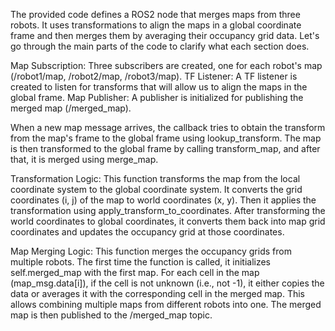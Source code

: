 The provided code defines a ROS2 node that merges maps from three robots. It uses transformations to align the maps in a global coordinate frame and then merges them by averaging their occupancy grid data. Let's go through the main parts of the code to clarify what each section does.

Map Subscription: Three subscribers are created, one for each robot's map (/robot1/map, /robot2/map, /robot3/map).
TF Listener: A TF listener is created to listen for transforms that will allow us to align the maps in the global frame.
Map Publisher: A publisher is initialized for publishing the merged map (/merged_map).

When a new map message arrives, the callback tries to obtain the transform from the map's frame to the global frame using lookup_transform.
The map is then transformed to the global frame by calling transform_map, and after that, it is merged using merge_map.

Transformation Logic: This function transforms the map from the local coordinate system to the global coordinate system.
It converts the grid coordinates (i, j) of the map to world coordinates (x, y).
Then it applies the transformation using apply_transform_to_coordinates.
After transforming the world coordinates to global coordinates, it converts them back into map grid coordinates and updates the occupancy grid at those coordinates.

Map Merging Logic: This function merges the occupancy grids from multiple robots.
The first time the function is called, it initializes self.merged_map with the first map.
For each cell in the map (map_msg.data[i]), if the cell is not unknown (i.e., not -1), it either copies the data or averages it with the corresponding cell in the merged map. This allows combining multiple maps from different robots into one.
The merged map is then published to the /merged_map topic.


